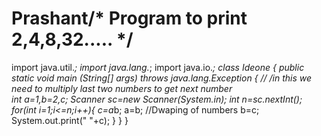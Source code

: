 # Prashant/* Program to print 2,4,8,32..... */

import java.util.*;
import java.lang.*;
import java.io.*;
class Ideone
{
	public static void main (String[] args) throws java.lang.Exception
	{
		// /in this we need to multiply last two numbers to get next number  
		int a=1,b=2,c;
    Scanner sc=new Scanner(System.in);
    int n=sc.nextInt();
		for(int i=1;i<=n;i++){
			c=a*b;
			a=b; //Dwaping of numbers
			b=c;
			System.out.print(" "+c);
		}
	}
}
